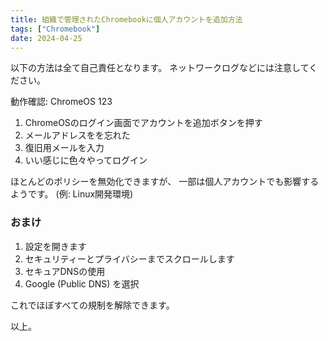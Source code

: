 ```yaml
---
title: 組織で管理されたChromebookに個人アカウントを追加方法
tags: ["Chromebook"]
date: 2024-04-25
---
```


以下の方法は全て自己責任となります。
ネットワークログなどには注意してください。

動作確認: ChromeOS 123

1. ChromeOSのログイン画面でアカウントを追加ボタンを押す
2. メールアドレスをを忘れた
3. 復旧用メールを入力
4. いい感じに色々やってログイン

ほとんどのポリシーを無効化できますが、
一部は個人アカウントでも影響するようです。 (例: Linux開発環境)

### おまけ

1. 設定を開きます
2. セキュリティーとプライバシーまでスクロールします
3. セキュアDNSの使用
4. Google (Public DNS) を選択

これでほぼすべての規制を解除できます。

以上。
